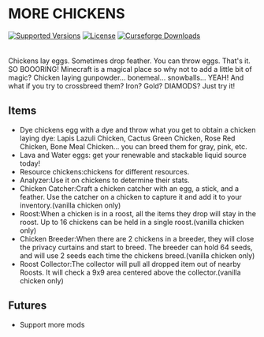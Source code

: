 # MORE CHICKENS  

<a href="https://www.curseforge.com/minecraft/mc-mods/morechickens"><img src="https://img.shields.io/badge/Available%20for-MC%201.16.5,%201.17.1-c70039" alt="Supported Versions"></a>
<a href="https://github.com/cnlimiter/MoreChickens/blob/master/LICENSE"><img src="https://img.shields.io/github/license/cnlimiter/MoreChickens?style=flat&color=900c3f" alt="License"></a>
<a href="https://www.curseforge.com/minecraft/mc-mods/morechickens"><img src="http://cf.way2muchnoise.eu/morechickens.svg" alt="Curseforge Downloads"></a><br><br>  
Chickens lay eggs. Sometimes drop feather. You can throw eggs. That's it. SO BOOORING! Minecraft is a magical place so why not to add a little bit of magic? Chicken laying gunpowder... bonemeal... snowballs... YEAH! And what if you try to crossbreed them? Iron? Gold? DIAMODS? Just try it!




## Items
- Dye chickens egg with a dye and throw what you get to obtain a chicken laying dye: Lapis Lazuli Chicken, Cactus Green Chicken, Rose Red Chicken, Bone Meal Chicken... you can breed them for gray, pink, etc.
- Lava and Water eggs: get your renewable and stackable liquid source today!
- Resource chickens:chickens for different resources.
- Analyzer:Use it on chickens to determine their stats.
- Chicken Catcher:Craft a chicken catcher with an egg, a stick, and a feather. Use the catcher on a chicken to capture it and add it to your inventory.(vanilla chicken only)
- Roost:When a chicken is in a roost, all the items they drop will stay in the roost. Up to 16 chickens can be held in a single roost.(vanilla chicken only)
- Chicken Breeder:When there are 2 chickens in a breeder, they will close the privacy curtains and start to breed. The breeder can hold 64 seeds, and will use 2 seeds each time the chickens breed.(vanilla chicken only)
- Roost Collector:The collector will pull all dropped item out of nearby Roosts. It will check a 9x9 area centered above the collector.(vanilla chicken only)

## Futures
- Support more mods